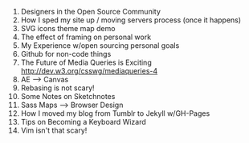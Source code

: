 1. Designers in the Open Source Community
2. How I sped my site up / moving servers process (once it happens)
3. SVG icons theme map demo
4. The effect of framing on personal work
5. My Experience w/open sourcing personal goals
6. Github for non-code things
7. The Future of Media Queries is Exciting http://dev.w3.org/csswg/mediaqueries-4
8. AE --> Canvas
9. Rebasing is not scary!
10. Some Notes on Sketchnotes
11. Sass Maps --> Browser Design
12. How I moved my blog from Tumblr to Jekyll w/GH-Pages
13. Tips on Becoming a Keyboard Wizard
14. Vim isn't that scary!
